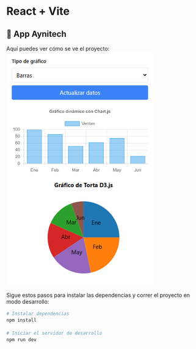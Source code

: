 # React + Vite
## 🚀 App Aynitech

Aquí puedes ver cómo se ve el proyecto:
![Captura del proyecto](https://github.com/JOSEMAX130898/app-aynitech/blob/main/public/Captura.png?raw=true)

Sigue estos pasos para instalar las dependencias y correr el proyecto en modo desarrollo:

```bash
# Instalar dependencias
npm install

# Iniciar el servidor de desarrollo
npm run dev